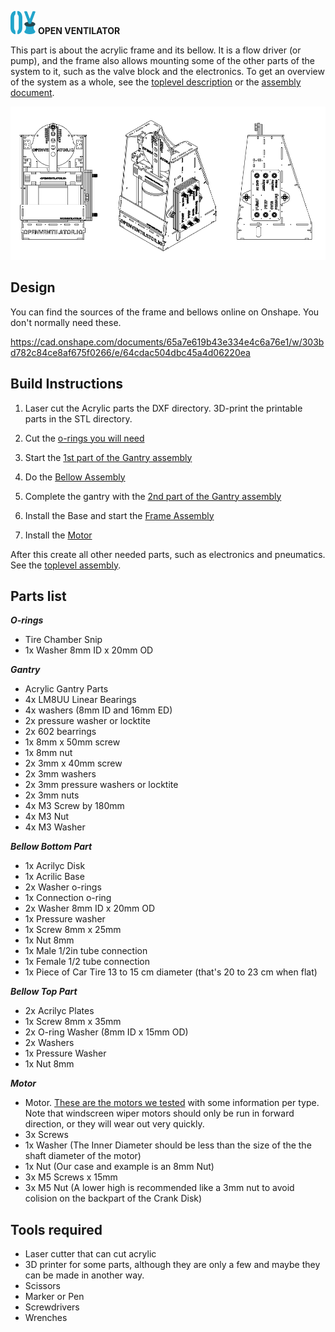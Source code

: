 ![](../../images/OpenVentilatorLogoSmall.png) **OPEN VENTILATOR**

This part is about the acrylic frame and its bellow. It is a flow driver (or pump), and the frame also allows mounting some of the other parts of the system to it, such as the valve block and the electronics.
To get an overview of the system as a whole, see the [toplevel description](../../SystemDescription.md) or the [assembly document](../../Assembly.md).

![](../../images/OpenVentilatorSpartanModel.png) 

## Design

You can find the sources of the frame and bellows online on Onshape. 
You don't normally need these.

https://cad.onshape.com/documents/65a7e619b43e334e4c6a76e1/w/303bd782c84ce8af675f0266/e/64cdac504dbc45a4d06220ea

## Build Instructions

1. Laser cut the Acrylic parts the DXF directory. 3D-print the printable parts in the STL directory.

1. Cut the [o-rings you will need](O-Rings/CuttingOrings.md)

1. Start the [1st part of the Gantry assembly](Gantry/GantryAssembly.md)

1. Do the [Bellow Assembly](BellowAssembly/BellowAssembly.md)

1. Complete the gantry with the [2nd part of the Gantry assembly](Gantry/GantryAssembly.md)

1. Install the Base and start the [Frame Assembly](Frame/FrameAssembly.md)

1. Install the [Motor](Motor/MotorAssembly.md)

After this create all other needed parts, such as electronics and pneumatics. See the [toplevel assembly](../Assembly.md).


## Parts list

***O-rings***
- Tire Chamber Snip
- 1x Washer 8mm ID x 20mm OD

***Gantry***
- Acrylic Gantry Parts
- 4x LM8UU Linear Bearings  
- 4x washers (8mm ID and 16mm ED)
- 2x pressure washer or locktite
- 2x 602 bearrings
- 1x 8mm x 50mm screw
- 1x 8mm nut
- 2x 3mm x 40mm screw
- 2x 3mm washers
- 2x 3mm pressure washers or locktite
- 2x 3mm nuts
- 4x M3 Screw by 180mm
- 4x M3 Nut
- 4x M3 Washer

***Bellow Bottom Part***

- 1x Acrilyc Disk
- 1x Acrilic Base
- 2x Washer o-rings
- 1x Connection o-ring
- 2x Washer 8mm ID x 20mm OD
- 1x Pressure washer
- 1x Screw 8mm x 25mm
- 1x Nut 8mm
- 1x Male 1/2in tube connection
- 1x Female 1/2 tube connection
- 1x Piece of Car Tire 13 to 15 cm diameter (that's 20 to 23 cm when flat)

***Bellow Top Part***

- 2x Acrilyc Plates
- 1x Screw 8mm x 35mm
- 2x O-ring Washer (8mm ID x 15mm OD)
- 2x Washers
- 1x Pressure Washer
- 1x Nut 8mm

***Motor***
-   Motor. [These are the motors we tested](../WindscreenWiperMotors) with some information per type. Note that windscreen wiper motors should only be run in forward direction, or they will wear out very quickly.
-   3x Screws
-   1x Washer (The Inner Diameter should be less than the size of the the shaft diameter of the motor)
-   1x Nut (Our case and example is an 8mm Nut)
-   3x M5 Screws x 15mm
-   3x M5 Nut (A lower high is recommended like a 3mm nut to avoid colision on the backpart of the Crank Disk)

## Tools required

- Laser cutter that can cut acrylic
- 3D printer for some parts, although they are only a few and maybe they can be made in another way.
- Scissors
- Marker or Pen
- Screwdrivers
- Wrenches
